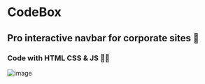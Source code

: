 # CodeBox
## Pro interactive navbar for corporate sites 🚀
### Code with HTML CSS & JS 👨‍💻
![image](https://user-images.githubusercontent.com/100095709/220400529-3b35c728-5a88-4042-be49-5d502e22ade5.png)
